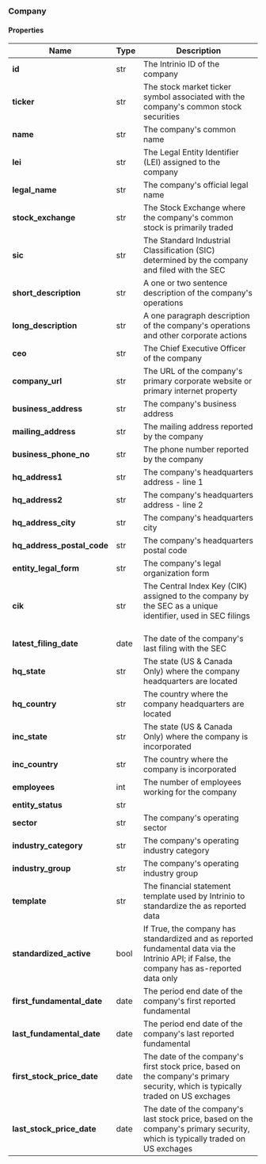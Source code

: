

[//]: # (CLASS:Company)

[//]: # (KIND:object)

### Company

#### Properties

[//]: # (START_DEFINITION)

Name | Type | Description
------------ | ------------- | -------------
**id** | str | The Intrinio ID of the company &nbsp;
**ticker** | str | The stock market ticker symbol associated with the company&#39;s common stock securities &nbsp;
**name** | str | The company&#39;s common name &nbsp;
**lei** | str | The Legal Entity Identifier (LEI) assigned to the company &nbsp;
**legal_name** | str | The company&#39;s official legal name &nbsp;
**stock_exchange** | str | The Stock Exchange where the company&#39;s common stock is primarily traded &nbsp;
**sic** | str | The Standard Industrial Classification (SIC) determined by the company and filed with the SEC &nbsp;
**short_description** | str | A one or two sentence description of the company&#39;s operations &nbsp;
**long_description** | str | A one paragraph description of the company&#39;s operations and other corporate actions &nbsp;
**ceo** | str | The Chief Executive Officer of the company &nbsp;
**company_url** | str | The URL of the company&#39;s primary corporate website or primary internet property &nbsp;
**business_address** | str | The company&#39;s business address &nbsp;
**mailing_address** | str | The mailing address reported by the company &nbsp;
**business_phone_no** | str | The phone number reported by the company &nbsp;
**hq_address1** | str | The company&#39;s headquarters address - line 1 &nbsp;
**hq_address2** | str | The company&#39;s headquarters address - line 2 &nbsp;
**hq_address_city** | str | The company&#39;s headquarters city &nbsp;
**hq_address_postal_code** | str | The company&#39;s headquarters postal code &nbsp;
**entity_legal_form** | str | The company&#39;s legal organization form &nbsp;
**cik** | str | The Central Index Key (CIK) assigned to the company by the SEC as a unique identifier, used in SEC filings &nbsp;
**latest_filing_date** | date | The date of the company&#39;s last filing with the SEC &nbsp;
**hq_state** | str | The state (US &amp; Canada Only) where the company headquarters are located &nbsp;
**hq_country** | str | The country where the company headquarters are located &nbsp;
**inc_state** | str | The state (US &amp; Canada Only) where the company is incorporated &nbsp;
**inc_country** | str | The country where the company is incorporated &nbsp;
**employees** | int | The number of employees working for the company &nbsp;
**entity_status** | str |  &nbsp;
**sector** | str | The company&#39;s operating sector &nbsp;
**industry_category** | str | The company&#39;s operating industry category &nbsp;
**industry_group** | str | The company&#39;s operating industry group &nbsp;
**template** | str | The financial statement template used by Intrinio to standardize the as reported data &nbsp;
**standardized_active** | bool | If True, the company has standardized and as reported fundamental data via the Intrinio API; if False, the company has as-reported data only &nbsp;
**first_fundamental_date** | date | The period end date of the company&#39;s first reported fundamental &nbsp;
**last_fundamental_date** | date | The period end date of the company&#39;s last reported fundamental &nbsp;
**first_stock_price_date** | date | The date of the company&#39;s first stock price, based on the company&#39;s primary security, which is typically traded on US exchages &nbsp;
**last_stock_price_date** | date | The date of the company&#39;s last stock price, based on the company&#39;s primary security, which is typically traded on US exchages &nbsp;

[//]: # (END_DEFINITION)



